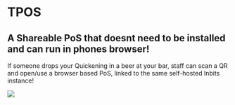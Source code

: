 <h1> TPOS</h1>
<h2>A Shareable PoS that doesnt need to be installed and can run in phones browser!</h2>
<p>If someone drops your Quickening in a beer at your bar, staff can scan a QR and open/use a browser based PoS, linked to the same self-hosted lnbits instance!</p>

<img src="https://i.imgur.com/8wgTWDn.jpg">


